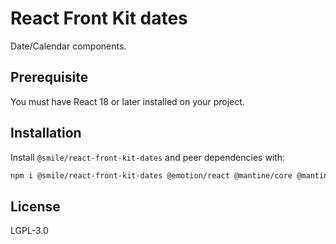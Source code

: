 # React Front Kit dates

Date/Calendar components.

## Prerequisite

You must have React 18 or later installed on your project.

## Installation

Install `@smile/react-front-kit-dates` and peer dependencies with:

```bash
npm i @smile/react-front-kit-dates @emotion/react @mantine/core @mantine/dates @mantine/hooks @phosphor-icons/react
```

## License

LGPL-3.0
